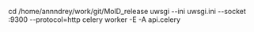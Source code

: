 cd /home/annndrey/work/git/MolD_release
uwsgi --ini uwsgi.ini --socket :9300 --protocol=http
celery worker -E -A api.celery